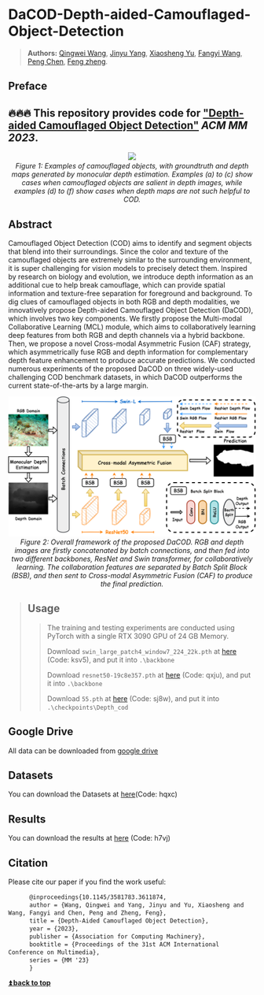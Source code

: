 # DaCOD-Depth-aided-Camouflaged-Object-Detection
>**Authors:** [Qingwei Wang](https://qingwei-wang.github.io), [Jinyu Yang](https://github.com/yjybuaa), [Xiaosheng Yu](https://orcid.org/0000-0001-8427-8656), [Fangyi Wang](https://www.researchgate.net/profile/Fangyi-Wang-3), [Peng Chen](https://orcid.org/0000-0002-9002-5089), [Feng zheng](https://faculty.sustech.edu.cn/?tagid=fengzheng&iscss=1&snapid=1&orderby=date&go=1).



## Preface

##  🔥🔥🔥 This repository provides code for ["Depth-aided Camouflaged Object Detection"](https://dl.acm.org/doi/abs/10.1145/3581783.3611874) *ACM MM 2023*. 

<p align="center">
    <img src="./Images/mm_generate_depth4.png"/> <br />
    <em> 
    Figure 1: Examples of camouflaged objects, with groundtruth and depth maps generated by monocular depth estimation. Examples (a) to (c) show cases when camouflaged objects are salient in depth images, while examples (d) to (f) show cases when depth maps are not such helpful to COD.
    </em>
</p>


## Abstract

Camouflaged Object Detection (COD) aims to identify and segment objects that blend into their surroundings. Since the color and texture of the camouflaged objects are extremely similar to the surrounding environment, it is super challenging for vision models to precisely detect them. Inspired by research on biology and evolution, we introduce depth information as an additional cue to help break camouflage, which can provide spatial information and texture-free separation for foreground and background. To dig clues of camouflaged objects in both RGB and depth modalities, we innovatively propose Depth-aided Camouflaged Object Detection (DaCOD), which involves two key components. We firstly propose the Multi-modal Collaborative Learning (MCL) module, which aims to collaboratively learning deep features from both RGB and depth channels via a hybrid backbone. Then, we propose a novel Cross-modal Asymmetric Fusion (CAF) strategy, which asymmetrically fuse RGB and depth information for complementary depth feature enhancement to produce accurate predictions. We conducted numerous experiments of the proposed DaCOD on three widely-used challenging COD benchmark datasets, in which DaCOD outperforms the current state-of-the-arts by a large margin.

<p align="center">
    <img src="./Images/Image_mm_4.png"/> <br />
    <em> 
        Figure 2: Overall framework of the proposed DaCOD. RGB and depth images are firstly concatenated by batch connections, and then fed into two different backbones, ResNet and Swin transformer, for collaboratively learning. 
The collaboration features are separated by Batch Split Block (BSB), and then sent to Cross-modal Asymmetric Fusion (CAF) to produce the final prediction.
    </em>
</p>

>## Usage
>
>>The training and testing experiments are conducted using PyTorch with a single RTX 3090 GPU of 24 GB Memory.
>>
>>Download `swin_large_patch4_window7_224_22k.pth` at [here](https://pan.baidu.com/s/1smqwGSiHr_Hw1uSGnWC70Q) (Code: ksv5), and put it into `.\backbone`
>>
>>Download `resnet50-19c8e357.pth` at [here](https://pan.baidu.com/s/1FVLyuAqxnFwxusKpkVM1dg) (Code: qxju), and put it into `.\backbone`
>>
>>Download `55.pth` at [here](https://pan.baidu.com/s/1MIz-oyKxlit1jnxpYDuc1A) (Code: sj8w), and put it into `.\checkpoints\Depth_cod`

## Google Drive

All data can be downloaded from [google drive](https://drive.google.com/drive/folders/144jEAZz4ZAzWXCuYb3Zm7_mGspSJYgeo?usp=drive_link)

## Datasets

You can download the Datasets at [here](https://pan.baidu.com/s/1dV9F-dcTauvHcQ-C90piZg)(Code: hqxc)

## Results

You can download the results at [here](https://pan.baidu.com/s/1SvpsMy1vuImCGbouAHL7jg) (Code: h7vj)

## Citation
Please cite our paper if you find the work useful: 

          @inproceedings{10.1145/3581783.3611874,
          author = {Wang, Qingwei and Yang, Jinyu and Yu, Xiaosheng and Wang, Fangyi and Chen, Peng and Zheng, Feng},
          title = {Depth-Aided Camouflaged Object Detection},
          year = {2023},
          publisher = {Association for Computing Machinery},
          booktitle = {Proceedings of the 31st ACM International Conference on Multimedia},
          series = {MM '23}
          }


**[⏫ back to top](#DaCOD-Depth-aided-Camouflaged-Object-Detection)**
